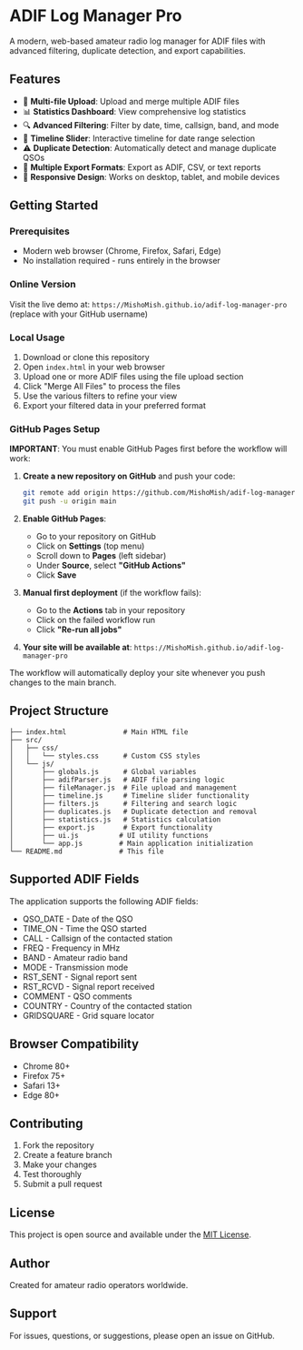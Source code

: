 # ADIF Log Manager Pro

A modern, web-based amateur radio log manager for ADIF files with advanced filtering, duplicate detection, and export capabilities.

## Features

- 📁 **Multi-file Upload**: Upload and merge multiple ADIF files
- 📊 **Statistics Dashboard**: View comprehensive log statistics
- 🔍 **Advanced Filtering**: Filter by date, time, callsign, band, and mode
- 📅 **Timeline Slider**: Interactive timeline for date range selection
- ⚠️ **Duplicate Detection**: Automatically detect and manage duplicate QSOs
- 💾 **Multiple Export Formats**: Export as ADIF, CSV, or text reports
- 📱 **Responsive Design**: Works on desktop, tablet, and mobile devices

## Getting Started

### Prerequisites

- Modern web browser (Chrome, Firefox, Safari, Edge)
- No installation required - runs entirely in the browser

### Online Version

Visit the live demo at: `https://MishoMish.github.io/adif-log-manager-pro` (replace with your GitHub username)

### Local Usage

1. Download or clone this repository
2. Open `index.html` in your web browser
3. Upload one or more ADIF files using the file upload section
4. Click "Merge All Files" to process the files
5. Use the various filters to refine your view
6. Export your filtered data in your preferred format

### GitHub Pages Setup

**IMPORTANT**: You must enable GitHub Pages first before the workflow will work:

1. **Create a new repository on GitHub** and push your code:

   ```bash
   git remote add origin https://github.com/MishoMish/adif-log-manager-pro.git
   git push -u origin main
   ```

2. **Enable GitHub Pages**:

   - Go to your repository on GitHub
   - Click on **Settings** (top menu)
   - Scroll down to **Pages** (left sidebar)
   - Under **Source**, select **"GitHub Actions"**
   - Click **Save**

3. **Manual first deployment** (if the workflow fails):

   - Go to the **Actions** tab in your repository
   - Click on the failed workflow run
   - Click **"Re-run all jobs"**

4. **Your site will be available at**: `https://MishoMish.github.io/adif-log-manager-pro`

The workflow will automatically deploy your site whenever you push changes to the main branch.

## Project Structure

```
├── index.html              # Main HTML file
├── src/
│   ├── css/
│   │   └── styles.css      # Custom CSS styles
│   └── js/
│       ├── globals.js      # Global variables
│       ├── adifParser.js   # ADIF file parsing logic
│       ├── fileManager.js  # File upload and management
│       ├── timeline.js     # Timeline slider functionality
│       ├── filters.js      # Filtering and search logic
│       ├── duplicates.js   # Duplicate detection and removal
│       ├── statistics.js   # Statistics calculation
│       ├── export.js       # Export functionality
│       ├── ui.js          # UI utility functions
│       └── app.js         # Main application initialization
└── README.md              # This file
```

## Supported ADIF Fields

The application supports the following ADIF fields:

- QSO_DATE - Date of the QSO
- TIME_ON - Time the QSO started
- CALL - Callsign of the contacted station
- FREQ - Frequency in MHz
- BAND - Amateur radio band
- MODE - Transmission mode
- RST_SENT - Signal report sent
- RST_RCVD - Signal report received
- COMMENT - QSO comments
- COUNTRY - Country of the contacted station
- GRIDSQUARE - Grid square locator

## Browser Compatibility

- Chrome 80+
- Firefox 75+
- Safari 13+
- Edge 80+

## Contributing

1. Fork the repository
2. Create a feature branch
3. Make your changes
4. Test thoroughly
5. Submit a pull request

## License

This project is open source and available under the [MIT License](LICENSE).

## Author

Created for amateur radio operators worldwide.

## Support

For issues, questions, or suggestions, please open an issue on GitHub.
